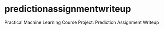 # predictionassignmentwriteup
Practical Machine Learning Course Project: Prediction Assignment Writeup
